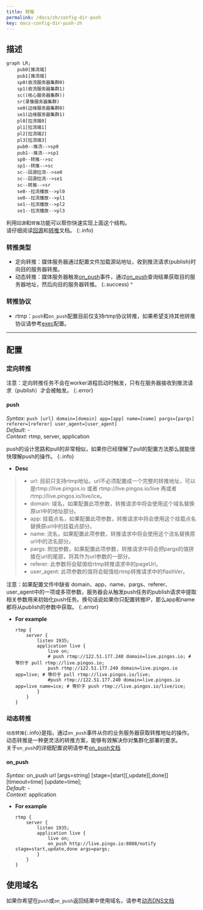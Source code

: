 ```yaml
---
title: 转推
permalink: /docs/zh/config-dir-push
key: docs-config-dir-push-zh
---
```


## 描述

```mermaid
graph LR;
    pub0[推流端]
    pub1[推流端]
    sp0(收流服务器集群0)
    sp1(收流服务器集群1)
    sc((核心服务器集群))
    sr(录像服务器集群)
    se0(边缘服务器集群0)
    se1(边缘服务器集群1)
    pl0[拉流端0]
    pl1[拉流端1]
    pl2[拉流端2]
    pl3[拉流端3]
    pub0--推流-->sp0
    pub1--推流-->sp1
    sp0--转推-->sc
    sp1--转推-->sc
    sc--回源拉流-->se0
    sc--回源拉流-->se1
    sc--转推-->sr
    se0--拉流播放-->pl0
    se0--拉流播放-->pl1
    se1--拉流播放-->pl2
    se1--拉流播放-->pl3
```

利用`回源`和`转推`功能可以帮你快速实现上面这个结构。  
请仔细阅读[回源](./config-dir-pull)和[转推](./config-dir-push)文档。
{:.info}

### 转推类型

- 定向转推：媒体服务器通过配置文件加载源站地址，收到推流请求(publish)时向目的服务器转推。
- 动态转推：媒体服务器触发[on_push](./config-notify#on_push)事件，通过[on_push](./config-notify#on_push)查询结果获取目的服务器地址，然后向目的服务器转推。
(:.success)
^

### 转推协议

- rtmp：`push`和`on_push`配置目前仅支持rtmp协议转推，如果希望支持其他转推协议请参考[exec](./config-exec)配置。

---

## 配置

### 定向转推

注意：定向转推任务不会在worker进程启动时触发，只有在服务器接收到推流请求（publish）才会被触发。
{:.error}

#### push

*Syntax:* `push [url] domain=[domain] app=[app] name=[name] pargs=[pargs] referer=[referer] user_agent=[user_agent]`  
*Default:* -  
*Context:* rtmp, server, application  

push的设计思路和pull的非常相似，如果你已经理解了pull的配置方法那么就能很快理解push的操作。
{:.info}

* **Desc**  

> - url: 目前只支持rtmp地址。url不必须配置成一个完整的转推地址，可以是rtmp://live.pingos.io 或者 rtmp://live.pingos.io/live 再或者 rtmp://live.pingos.io/live/ice。
> - domain: 域名，如果配置此项参数，转推请求中将会使用这个域名替换原url中的地址部分。
> - app: 挂载点名，如果配置此项参数，转推请求中将会使用这个挂载点名替换原url中的挂载点部分。
> - name: 流名，如果配置此项参数，转推请求中将会使用这个流名替换原url中的流名部分。
> - pargs: 附加参数，如果配置此项参数，转推请求中将会把pargs的值拼接在url的尾部，将其作为url参数的一部分。
> - referer: 此参数将会赋值给rtmp转推请求中的pageUrl。
> - user_agent:  此项参数的值将会赋值给rtmp转推请求中的flashVer。

注意：如果配置文件中缺省 domain、app、name、pargs、referer、user_agent中的一项或多项参数，服务器会从触发push任务的publish请求中提取相关参数用来初始化push任务。换句话说如果你只配置转推IP，那么app和name都将从publish的参数中获取。
{:.error}

* **For example**  

    ```nginx
    rtmp {
        server {
            listen 1935;
            application live {
                live on;
                # push rtmp://122.51.177.240 domain=live.pingos.io; # 等价于 pull rtmp://live.pingos.io;
                push rtmp://122.51.177.240 domain=live.pingos.io app=live; # 等价于 pull rtmp://live.pingos.io/live;
                #push rtmp://122.51.177.240 domain=live.pingos.io app=live name=ice; # 等价于 push rtmp://live.pingos.io/live/ice;
            }
        }
    }
    ```

### 动态转推

`动态转推`{:.info}是指，通过`on_push`事件从你的业务服务器获取转推地址的操作。  
动态转推是一种更灵活的转推方案，能够有效解决你对集群化部署的要求。  
关于`on_push`的详细配置说明请参考[on_push文档](./config-notify#on_push)

#### on_push

*Syntax:* on_push url [args=string] [stage=[start][,update][,done]] [timeout=time] [update=time];  
*Default:* -  
*Context:* application  

* **For example**  
    ```nginx
    rtmp {
        server {
            listen 1935;
            application live {
                live on;
                on_push http://live.pingo.io:8088/notify stage=start,update,done args=pargs;
            }
        }
    }
    ```

## 使用域名

如果你希望在`push`或`on_push`返回结果中使用域名，请参考[动态DNS文档](./config-dns)